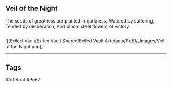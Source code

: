 ## Veil of the Night
The seeds of greatness are planted in darkness,
Watered by suffering,
Tended by desperation,
And bloom steel flowers of victory.
##
![[Exiled-Vault/Exiled Vault Shared/Exiled Vault Artefacts/PoE1/_Images/Veil of the Night.png]]

---
## Tags
#Artefact
#PoE2